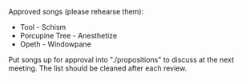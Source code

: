 Approved songs (please rehearse them):

- Tool - Schism
- Porcupine Tree - Anesthetize
- Opeth - Windowpane

Put songs up for approval into "./propositions" to discuss at the next meeting.
The list should be cleaned after each review.
